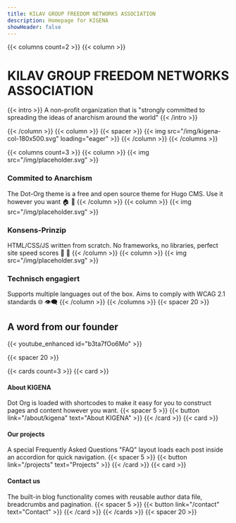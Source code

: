```yaml
---
title: KILAV GROUP FREEDOM NETWORKS ASSOCIATION
description: Homepage for KIGENA
showHeader: false
---
```


{{< columns count=2 >}}
{{< column >}}
# KILAV GROUP FREEDOM NETWORKS ASSOCIATION

{{< intro >}}
A non-profit organization that is "strongly committed to spreading the ideas of anarchism around the world"
{{< /intro >}}

{{< /column >}}
{{< column >}}
{{< spacer >}}
{{< img src="/img/kigena-col-180x500.svg" loading="eager" >}}
{{< /column >}}
{{< /columns >}}

{{< columns count=3 >}}
{{< column >}}
{{< img src="/img/placeholder.svg" >}}
### Commited to Anarchism
The Dot-Org theme is a free and open source theme for Hugo CMS. Use it however you want 🏠 🧱
{{< /column >}}
{{< column >}}
{{< img src="/img/placeholder.svg" >}}
### Konsens-Prinzip
HTML/CSS/JS written from scratch. No frameworks, no libraries, perfect site speed scores 🚀 🧨
{{< /column >}}
{{< column >}}
{{< img src="/img/placeholder.svg" >}}
### Technisch engagiert
Supports multiple languages out of the box. Aims to comply with WCAG 2.1 standards 🌐 👁️‍🗨️
{{< /column >}}
{{< /columns >}}
{{< spacer 20 >}}
## A word from our founder

{{< youtube_enhanced id="b3ta7fOo6Mo" >}}

{{< spacer 20 >}}

{{< cards count=3 >}}
{{< card >}}
#### About KIGENA
Dot Org is loaded with shortcodes to make it easy for you to construct pages and content however you want.
{{< spacer 5 >}}
{{< button link="/about/kigena" text="About KIGENA" >}}
{{< /card >}}
{{< card >}}
#### Our projects
A special Frequently Asked Questions "FAQ" layout loads each post inside an accordion for quick navigation.
{{< spacer 5 >}}
{{< button link="/projects" text="Projects" >}}
{{< /card >}}
{{< card >}}
#### Contact us
The built-in blog functionality comes with reusable author data file, breadcrumbs and pagination.
{{< spacer 5 >}}
{{< button link="/contact" text="Contact" >}}
{{< /card >}}
{{< /cards >}}
{{< spacer 20 >}}
